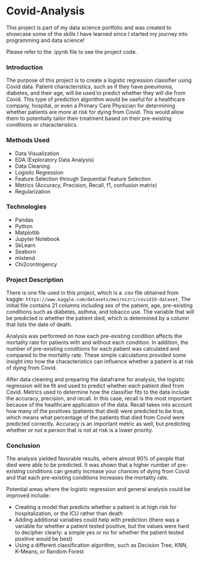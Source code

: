 # Covid-Analysis
This project is part of my data science portfolio and was created to showcase some of the skills I have learned since I started my journey into programming and data science!

Please refer to the .ipynb file to see the project code.

### Introduction

The purpose of this project is to create a logistic regression classifier using Covid data. Patient characteristics, such as if they have pneumonia, diabetes, and their age, will be used to predict whether they will die from Covid. This type of prediction algorithm would be useful for a healthcare company, hospital, or even a Primary Care Physician for determining whether patients are more at risk for dying from Covid. This would allow them to potentially tailor their treatment based on their pre-existing conditions or characteristics.

### Methods Used
* Data Visualization
* EDA (Exploratory Data Analysis)
* Data Cleaning
* Logisitc Regression
* Feature Selection through Sequential Feature Selection
* Metrics (Accuracy, Precision, Recall, f1, confusion matrix)
* Regularization

### Technologies
* Pandas
* Python
* Matplotlib
* Jupyter Notebook
* SkLearn
* Seaborn
* mlxtend
* Chi2contingency

### Project Description
There is one file used in this project, which is a .csv file obtained from kaggle: `https://www.kaggle.com/datasets/meirnizri/covid19-dataset`. The initial file contains 21 columns including sex of the patient, age, pre-existing conditions such as diabetes, asthma, and tobacco use. The variable that will be predicted is whether the patient died, which is determined by a column that lists the date of death. 

Analysis was performed on how each pre-existing condition affects the mortality rate for patients with and without each condition. In addition, the number of pre-existing conditions for each patient was calculated and compared to the mortality rate. These simple calculations provided some insight into how the characteristics can influence whether a patient is at risk of dying from Covid.

After data cleaning and preparing the dataframe for analysis, the logistic regression will be fit and used to predict whether each patient died from Covid. Metrics used to determine how the classifier fits to the data include the accuracy, precision, and recall. In this case, recall is the most important because of the healthcare application of the data. Recall takes into account how many of the positives (patients that died) were predicted to be true, which means what percentage of the patients that died from Covid were predicted correctly. Accuracy is an important metric as well, but predicting whether or not a person that is not at risk is a lower priority.

### Conclusion

The analysis yielded favorable results, where almost 90% of people that died were able to be predicted.
It was shown that a higher number of pre-existing conditions can greatly increase your chances of dying from Covid and that each pre-existing conditions increases the mortality rate.

Potential areas where the logistic regression and general analysis could be improved include:

- Creating a model that predicts whether a patient is at high risk for hospitalization, or the ICU rather than death
- Adding additional variables could help with prediction (there was a variable for whether a patient tested positive, but the values were hard to decipher clearly: a simple yes or no for whether the patient tested positive would be best)
- Using a different classification algorithm, such as Decision Tree, KNN, K-Means, or Random Forest

